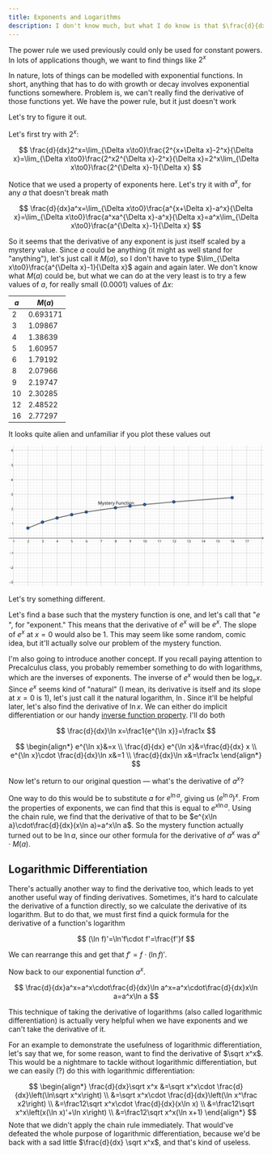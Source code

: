 ```yaml
---
title: Exponents and Logarithms
description: I don't know much, but what I do know is that $\frac{d}{dx} a^x = a^x \ln a$
---
```


The power rule we used previously could only be used for constant powers. In lots of applications though, we want to find things like $2^x$ 

In nature, lots of things can be modelled with exponential functions. In short, anything that has to do with growth or decay involves exponential functions somewhere. Problem is, we can't really find the derivative of those functions yet. We have the power rule, but it just doesn't work

Let's try to figure it out.

Let's first try with $2^x$:

$$
\frac{d}{dx}2^x=\lim_{\Delta x\to0}\frac{2^{x+\Delta x}-2^x}{\Delta x}=\lim_{\Delta x\to0}\frac{2^x2^{\Delta x}-2^x}{\Delta x}=2^x\lim_{\Delta x\to0}\frac{2^{\Delta x}-1}{\Delta x}
$$

Notice that we used a property of exponents here. Let's try it with $a^x$, for any $a$ that doesn't break math

$$
\frac{d}{dx}a^x=\lim_{\Delta x\to0}\frac{a^{x+\Delta x}-a^x}{\Delta x}=\lim_{\Delta x\to0}\frac{a^xa^{\Delta x}-a^x}{\Delta x}=a^x\lim_{\Delta x\to0}\frac{a^{\Delta x}-1}{\Delta x}
$$

So it seems that the derivative of any exponent is just itself scaled by a mystery value. Since $a$ could be anything (it might as well stand for "anything"), let's just call it $M(a)$, so I don't have to type $\lim_{\Delta x\to0}\frac{a^{\Delta x}-1}{\Delta x}$ again and again later. We don't know what $M(a)$ could be, but what we can do at the very least is to try a few values of $a$, for really small (0.0001) values of $\Delta x$:

| $a$  | $M(a)$   |
| ---- | -------- |
| 2    | 0.693171 |
| 3    | 1.09867  |
| 4    | 1.38639  |
| 5    | 1.60957  |
| 6    | 1.79192  |
| 8    | 2.07966  |
| 9    | 2.19747  |
| 10   | 2.30285  |
| 12   | 2.48522  |
| 16   | 2.77297  |

It looks quite alien and unfamiliar if you plot these values out

![Mystery Function](./img/mystery-function.svg)

Let's try something different.

Let's find a base such that the mystery function is one, and let's call that "$e$​", for "exponent." This means that the derivative of $e^x$​ will be $e^x$​. The slope of $e^x$ at $x=0$ would also be 1. This may seem like some random, comic idea, but it'll actually solve our problem of the mystery function.

I'm also going to introduce another concept. If you recall paying attention to Precalculus class, you probably remember something to do with logarithms, which are the inverses of exponents. The inverse of $e^x$ would then be $\log_e x$. Since $e^x$ seems kind of "natural" (I mean, its derivative is itself and its slope at $x=0$ is 1), let's just call it the natural logarithm, $\ln$. Since it'll be helpful later, let's also find the derivative of $\ln x$. We can either do implicit differentiation or our handy [inverse function property](./inverse-functions). I'll do both

$$
\frac{d}{dx}\ln x=\frac1{e^{\ln x}}=\frac1x
$$

$$
\begin{align*}
e^{\ln x}&=x \\
\frac{d}{dx} e^{\ln x}&=\frac{d}{dx} x \\
e^{\ln x}\cdot \frac{d}{dx}\ln x&=1 \\
\frac{d}{dx}\ln x&=\frac1x
\end{align*}
$$

Now let's return to our original question — what's the derivative of $a^x$?

One way to do this would be to substitute $a$​​ for $e^{\ln a}$​​, giving us $\left(e^{\ln a}\right)^x$​​. From the properties of exponents, we can find that this is equal to $e^{x\ln a}$​. Using the chain rule, we find that the derivative of that to be $e^{x\ln a}\cdot\frac{d}{dx}(x\ln a)=a^x\ln a$​. So the mystery function actually turned out to be $\ln a$​, since our other formula for the derivative of $a^x$​ was $a^x\cdot M(a)$​.

## Logarithmic Differentiation

There's actually another way to find the derivative too, which leads to yet another useful way of finding derivatives. Sometimes, it's hard to calculate the derivative of a function directly, so we calculate the derivative of its logarithm. But to do that, we must first find a quick formula for the derivative of a function's logarithm

$$
(\ln f)'=\ln'f\cdot f'=\frac{f'}f
$$

We can rearrange this and get that $f'=f\cdot(\ln f)'$.

Now back to our exponential function $a^x$.

$$
\frac{d}{dx}a^x=a^x\cdot\frac{d}{dx}\ln a^x=a^x\cdot\frac{d}{dx}x\ln a=a^x\ln a
$$

This technique of taking the derivative of logarithms (also called logarithmic differentiation) is actually very helpful when we have exponents and we can't take the derivative of it.

For an example to demonstrate the usefulness of logarithmic differentiation, let's say that we, for some reason, want to find the derivative of $\sqrt x^x$. This would be a nightmare to tackle without logarithmic differentiation, but we can easily (?) do this with logarithmic differentiation:

$$
\begin{align*}
\frac{d}{dx}\sqrt x^x
&=\sqrt x^x\cdot \frac{d}{dx}\left(\ln\sqrt x^x\right) \\
&=\sqrt x^x\cdot \frac{d}{dx}\left(\ln x^\frac x2\right) \\
&=\frac12\sqrt x^x\cdot \frac{d}{dx}(x\ln x) \\
&=\frac12\sqrt x^x\left(x(\ln x)'+\ln x\right) \\
&=\frac12\sqrt x^x(\ln x+1)
\end{align*}
$$
Note that we didn't apply the chain rule immediately. That would've defeated the whole purpose of logarithmic differentiation, because we'd be back with a sad little $\frac{d}{dx} \sqrt x^x$, and that's kind of useless.

